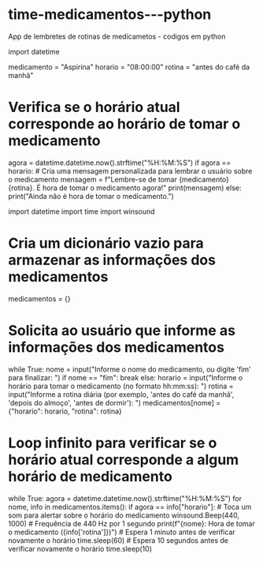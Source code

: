 # time-medicamentos---python

App de lembretes de rotinas de medicametos - codigos em python 

import datetime

medicamento = "Aspirina"
horario = "08:00:00"
rotina = "antes do café da manhã"

# Verifica se o horário atual corresponde ao horário de tomar o medicamento
agora = datetime.datetime.now().strftime("%H:%M:%S")
if agora == horario:
    # Cria uma mensagem personalizada para lembrar o usuário sobre o medicamento
    mensagem = f"Lembre-se de tomar {medicamento} {rotina}. É hora de tomar o medicamento agora!"
    print(mensagem)
else:
    print("Ainda não é hora de tomar o medicamento.")

import datetime
import time
import winsound

# Cria um dicionário vazio para armazenar as informações dos medicamentos
medicamentos = {}

# Solicita ao usuário que informe as informações dos medicamentos
while True:
    nome = input("Informe o nome do medicamento, ou digite 'fim' para finalizar: ")
    if nome == "fim":
        break
    else:
        horario = input("Informe o horário para tomar o medicamento (no formato hh:mm:ss): ")
        rotina = input("Informe a rotina diária (por exemplo, 'antes do café da manhã', 'depois do almoço', 'antes de dormir'): ")
        medicamentos[nome] = {"horario": horario, "rotina": rotina}

# Loop infinito para verificar se o horário atual corresponde a algum horário de medicamento
while True:
    agora = datetime.datetime.now().strftime("%H:%M:%S")
    for nome, info in medicamentos.items():
        if agora == info["horario"]:
            # Toca um som para alertar sobre o horário do medicamento
            winsound.Beep(440, 1000)  # Frequência de 440 Hz por 1 segundo
            print(f"{nome}: Hora de tomar o medicamento ({info['rotina']})")
            # Espera 1 minuto antes de verificar novamente o horário
            time.sleep(60)
    # Espera 10 segundos antes de verificar novamente o horário
    time.sleep(10)
